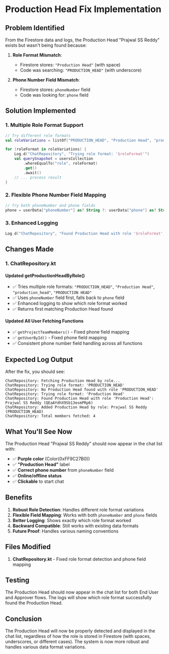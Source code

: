 # Production Head Fix Implementation

## Problem Identified
From the Firestore data and logs, the Production Head "Prajwal SS Reddy" exists but wasn't being found because:

1. **Role Format Mismatch**: 
   - Firestore stores: `"Production Head"` (with space)
   - Code was searching: `"PRODUCTION_HEAD"` (with underscore)

2. **Phone Number Field Mismatch**:
   - Firestore stores: `phoneNumber` field
   - Code was looking for: `phone` field

## Solution Implemented

### 1. Multiple Role Format Support
```kotlin
// Try different role formats
val roleVariations = listOf("PRODUCTION_HEAD", "Production Head", "production_head", "PRODUCTION HEAD")

for (roleFormat in roleVariations) {
    Log.d("ChatRepository", "Trying role format: '$roleFormat'")
    val querySnapshot = usersCollection
        .whereEqualTo("role", roleFormat)
        .get()
        .await()
    // ... process result
}
```

### 2. Flexible Phone Number Field Mapping
```kotlin
// Try both phoneNumber and phone fields
phone = userData["phoneNumber"] as? String ?: userData["phone"] as? String ?: ""
```

### 3. Enhanced Logging
```kotlin
Log.d("ChatRepository", "Found Production Head with role '$roleFormat': ${member.name} (${member.userId})")
```

## Changes Made

### 1. ChatRepository.kt

#### Updated getProductionHeadByRole()
- ✅ Tries multiple role formats: `"PRODUCTION_HEAD"`, `"Production Head"`, `"production_head"`, `"PRODUCTION HEAD"`
- ✅ Uses `phoneNumber` field first, falls back to `phone` field
- ✅ Enhanced logging to show which role format worked
- ✅ Returns first matching Production Head found

#### Updated All User Fetching Functions
- ✅ `getProjectTeamMembers()` - Fixed phone field mapping
- ✅ `getUserById()` - Fixed phone field mapping
- ✅ Consistent phone number field handling across all functions

## Expected Log Output

After the fix, you should see:
```
ChatRepository: Fetching Production Head by role...
ChatRepository: Trying role format: 'PRODUCTION_HEAD'
ChatRepository: No Production Head found with role 'PRODUCTION_HEAD'
ChatRepository: Trying role format: 'Production Head'
ChatRepository: Found Production Head with role 'Production Head': Prajwal SS Reddy (QEaAYdhX9Sb13esmPRp6)
ChatRepository: Added Production Head by role: Prajwal SS Reddy (PRODUCTION_HEAD)
ChatRepository: Total members fetched: 4
```

## What You'll See Now

The Production Head "Prajwal SS Reddy" should now appear in the chat list with:
- ✅ **Purple color** (Color(0xFF9C27B0))
- ✅ **"Production Head"** label
- ✅ **Correct phone number** from `phoneNumber` field
- ✅ **Online/offline status**
- ✅ **Clickable** to start chat

## Benefits

1. **Robust Role Detection**: Handles different role format variations
2. **Flexible Field Mapping**: Works with both `phoneNumber` and `phone` fields
3. **Better Logging**: Shows exactly which role format worked
4. **Backward Compatible**: Still works with existing data formats
5. **Future Proof**: Handles various naming conventions

## Files Modified

1. **ChatRepository.kt** - Fixed role format detection and phone field mapping

## Testing

The Production Head should now appear in the chat list for both End User and Approver flows. The logs will show which role format successfully found the Production Head.

## Conclusion

The Production Head will now be properly detected and displayed in the chat list, regardless of how the role is stored in Firestore (with spaces, underscores, or different cases). The system is now more robust and handles various data format variations.




